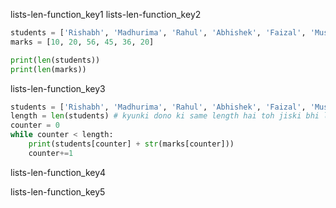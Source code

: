 lists-len-function_key1
lists-len-function_key2


```python
students = ['Rishabh', 'Madhurima', 'Rahul', 'Abhishek', 'Faizal', 'Muskaan']
marks = [10, 20, 56, 45, 36, 20]

print(len(students))
print(len(marks))
```

lists-len-function_key3


```python
students = ['Rishabh', 'Madhurima', 'Rahul', 'Abhishek', 'Faizal', 'Muskaan']
length = len(students) # kyunki dono ki same length hai toh jiski bhi length le sakte ho
counter = 0
while counter < length:
	print(students[counter] + str(marks[counter]))
	counter+=1
```

lists-len-function_key4


lists-len-function_key5
